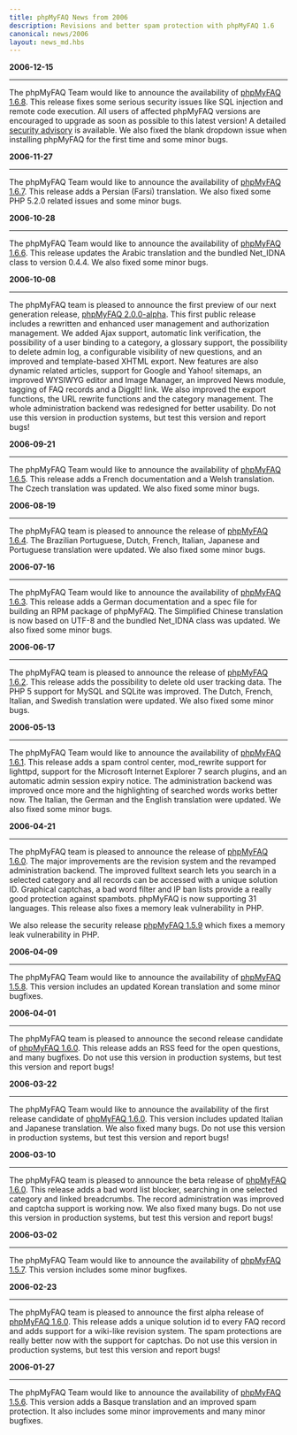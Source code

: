 ```yaml
---
title: phpMyFAQ News from 2006
description: Revisions and better spam protection with phpMyFAQ 1.6
canonical: news/2006
layout: news_md.hbs
---
```


**2006-12-15**
* * *
The phpMyFAQ Team would like to announce the availability of [phpMyFAQ 1.6.8](/download). This release fixes some
serious security issues like SQL injection and remote code execution. All users of affected phpMyFAQ versions are
encouraged to upgrade as soon as possible to this latest version! A
detailed [security advisory](/security/advisory-2006-12-15) is available. We also fixed the blank dropdown issue when
installing phpMyFAQ for the first time and some minor bugs.

**2006-11-27**
* * *
The phpMyFAQ Team would like to announce the availability of [phpMyFAQ 1.6.7](/download). This release adds a Persian 
(Farsi) translation. We also fixed some PHP 5.2.0 related issues and some minor bugs.

**2006-10-28**
* * *
The phpMyFAQ Team would like to announce the availability of [phpMyFAQ 1.6.6](/download). This release updates the
Arabic translation and the bundled Net_IDNA class to version 0.4.4. We also fixed some minor bugs.

**2006-10-08**
* * *
The phpMyFAQ team is pleased to announce the first preview of our next generation
release, [phpMyFAQ 2.0.0-alpha](/download). This first public release includes a rewritten and enhanced user management
and authorization management. We added Ajax support, automatic link verification, the possibility of a user binding
to a category, a glossary support, the possibility to delete admin log, a configurable visibility of new questions, and
an improved and template-based XHTML export. New features are also dynamic related articles, support for Google and
Yahoo! sitemaps, an improved WYSIWYG editor and Image Manager, an improved News module, tagging of FAQ records and a
DiggIt! link. We also improved the export functions, the URL rewrite functions and the category management. The whole
administration backend was redesigned for better usability. Do not use this version in production systems, but test this
version and report bugs!

**2006-09-21**
* * *
The phpMyFAQ Team would like to announce the availability of [phpMyFAQ 1.6.5](/download). This release adds a French
documentation and a Welsh translation. The Czech translation was updated. We also fixed some minor bugs.

**2006-08-19**
* * *
The phpMyFAQ team is pleased to announce the release of [phpMyFAQ 1.6.4](/download). The Brazilian Portuguese, Dutch,
French, Italian, Japanese and Portuguese translation were updated. We also fixed some minor bugs.

**2006-07-16**
* * *
The phpMyFAQ Team would like to announce the availability of [phpMyFAQ 1.6.3](/download). This release adds a German
documentation and a spec file for building an RPM package of phpMyFAQ. The Simplified Chinese translation is now based
on UTF-8 and the bundled Net_IDNA class was updated. We also fixed some minor bugs.

**2006-06-17**
* * *
The phpMyFAQ team is pleased to announce the release of [phpMyFAQ 1.6.2](/download). This release adds the possibility
to delete old user tracking data. The PHP 5 support for MySQL and SQLite was improved. The Dutch, French, Italian, and
Swedish translation were updated. We also fixed some minor bugs.

**2006-05-13**
* * *
The phpMyFAQ Team would like to announce the availability of [phpMyFAQ 1.6.1](/download). This release adds a spam
control center, mod_rewrite support for lighttpd, support for the Microsoft Internet Explorer 7 search plugins, and an
automatic admin session expiry notice. The administration backend was improved once more and the highlighting of
searched words works better now. The Italian, the German and the English translation were updated. We also fixed some
minor bugs.

**2006-04-21**
* * *
The phpMyFAQ team is pleased to announce the release of [phpMyFAQ 1.6.0](/download). The major improvements are the
revision system and the revamped administration backend. The improved fulltext search lets you search in a selected
category and all records can be accessed with a unique solution ID. Graphical captchas, a bad word filter and IP ban
lists provide a really good protection against spambots. phpMyFAQ is now supporting 31 languages. This release also
fixes a memory leak vulnerability in PHP.

We also release the security release [phpMyFAQ 1.5.9](/download) which fixes a memory leak vulnerability in PHP.

**2006-04-09**
* * *
The phpMyFAQ Team would like to announce the availability of [phpMyFAQ 1.5.8](/download). This version includes an
updated Korean translation and some minor bugfixes.

**2006-04-01**
* * *
The phpMyFAQ team is pleased to announce the second release candidate of [phpMyFAQ 1.6.0](/download). This release adds
an RSS feed for the open questions, and many bugfixes. Do not use this version in production systems, but test this
version and report bugs!

**2006-03-22**
* * *
The phpMyFAQ Team would like to announce the availability of the first release candidate of [phpMyFAQ 1.6.0](/download).
This version includes updated Italian and Japanese translation. We also fixed many bugs. Do not use this version in
production systems, but test this version and report bugs!

**2006-03-10**
* * *
The phpMyFAQ team is pleased to announce the beta release of [phpMyFAQ 1.6.0](/download). This release adds a bad word
list blocker, searching in one selected category and linked breadcrumbs. The record administration was improved and
captcha support is working now. We also fixed many bugs. Do not use this version in production systems, but test this
version and report bugs!

**2006-03-02**
* * *
The phpMyFAQ Team would like to announce the availability of [phpMyFAQ 1.5.7](/download). This version includes some
minor bugfixes.

**2006-02-23**
* * *
The phpMyFAQ team is pleased to announce the first alpha release of [phpMyFAQ 1.6.0](/download). This release adds a
unique solution id to every FAQ record and adds support for a wiki-like revision system. The spam protections are really
better now with the support for captchas. Do not use this version in production systems, but test this version and
report bugs!

**2006-01-27**
* * *
The phpMyFAQ Team would like to announce the availability of [phpMyFAQ 1.5.6](/download). This version adds a Basque
translation and an improved spam protection. It also includes some minor improvements and many minor bugfixes.
